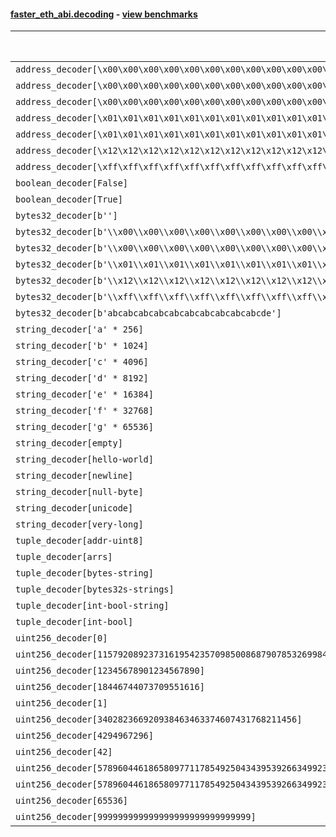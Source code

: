 #### [faster_eth_abi.decoding](https://github.com/BobTheBuidler/faster-eth-abi/blob/master/faster_eth_abi/decoding.py) - [view benchmarks](https://github.com/BobTheBuidler/faster-eth-abi/blob/master/benchmarks/test_decoding_benchmarks.py)

| Function | Reference Mean | Faster Mean | % Change | Speedup (%) | x Faster | Faster |
|----------|---------------|-------------|----------|-------------|----------|--------|
| `address_decoder[\x00\x00\x00\x00\x00\x00\x00\x00\x00\x00\x00\x00\x00\x00\x00\x00\x00\x00\x00\x00]` | 0.0016395898569014783 | 0.0006856889796085339 | 58.18% | 139.12% | 2.39x | ✅ |
| `address_decoder[\x00\x00\x00\x00\x00\x00\x00\x00\x00\x00\x00\x00\x00\x00\x00\x00\x00\x00\x00\x01]` | 0.001632548718692284 | 0.0006855636715413887 | 58.01% | 138.13% | 2.38x | ✅ |
| `address_decoder[\x00\x00\x00\x00\x00\x00\x00\x00\x00\x00\x00\x00\x00\x00\x00\x00\x00\x00\x00\x02]` | 0.0016221669675825928 | 0.0006880850923418019 | 57.58% | 135.75% | 2.36x | ✅ |
| `address_decoder[\x01\x01\x01\x01\x01\x01\x01\x01\x01\x01\x01\x01\x01\x01\x01\x01\x01\x01\x01\x00]` | 0.0016374719825809974 | 0.0006854686402025897 | 58.14% | 138.88% | 2.39x | ✅ |
| `address_decoder[\x01\x01\x01\x01\x01\x01\x01\x01\x01\x01\x01\x01\x01\x01\x01\x01\x01\x01\x01\x01]` | 0.0016196837922283723 | 0.0006859136718727568 | 57.65% | 136.14% | 2.36x | ✅ |
| `address_decoder[\x12\x12\x12\x12\x12\x12\x12\x12\x12\x12\x12\x12\x12\x12\x12\x12\x12\x12\x12\x12]` | 0.001609841998285851 | 0.0006838706777375511 | 57.52% | 135.40% | 2.35x | ✅ |
| `address_decoder[\xff\xff\xff\xff\xff\xff\xff\xff\xff\xff\xff\xff\xff\xff\xff\xff\xff\xff\xff\xff]` | 0.0016348063422957503 | 0.0006920901043103861 | 57.67% | 136.21% | 2.36x | ✅ |
| `boolean_decoder[False]` | 0.000865208898793303 | 0.0004002090891616232 | 53.74% | 116.19% | 2.16x | ✅ |
| `boolean_decoder[True]` | 0.0008727052968451594 | 0.0004044537788703481 | 53.66% | 115.77% | 2.16x | ✅ |
| `bytes32_decoder[b'']` | 0.0008535306316798429 | 0.00040680135141971574 | 52.34% | 109.82% | 2.10x | ✅ |
| `bytes32_decoder[b'\\x00\\x00\\x00\\x00\\x00\\x00\\x00\\x00\\x00\\x00\\x00\\x00\\x00\\x00\\x00\\x00']` | 0.0008620425135887899 | 0.00040712867015198705 | 52.77% | 111.74% | 2.12x | ✅ |
| `bytes32_decoder[b'\\x00\\x00\\x00\\x00\\x00\\x00\\x00\\x00\\x00\\x00\\x00\\x00\\x00\\x00\\x00\\x00\\x00\\x00\\x00\\x00\\x00\\x00\\x00\\x00\\x00\\x00\\x00\\x00\\x00\\x00\\x00\\x00']` | 0.0008582725636373061 | 0.0004093619739316887 | 52.30% | 109.66% | 2.10x | ✅ |
| `bytes32_decoder[b'\\x01\\x01\\x01\\x01\\x01\\x01\\x01\\x01\\x01\\x01\\x01\\x01\\x01\\x01\\x01\\x01\\x01\\x01\\x01\\x01\\x01\\x01\\x01\\x01\\x01\\x01\\x01\\x01\\x01\\x01\\x01\\x01']` | 0.0008545094903560857 | 0.00040776571410348455 | 52.28% | 109.56% | 2.10x | ✅ |
| `bytes32_decoder[b'\\x12\\x12\\x12\\x12\\x12\\x12\\x12\\x12\\x12\\x12\\x12\\x12\\x12\\x12\\x12\\x12\\x12\\x12\\x12\\x12\\x12\\x12\\x12\\x12\\x12\\x12\\x12\\x12\\x12\\x12\\x12\\x12']` | 0.0008557292040451447 | 0.0004061453535960495 | 52.54% | 110.70% | 2.11x | ✅ |
| `bytes32_decoder[b'\\xff\\xff\\xff\\xff\\xff\\xff\\xff\\xff\\xff\\xff\\xff\\xff\\xff\\xff\\xff\\xff\\xff\\xff\\xff\\xff\\xff\\xff\\xff\\xff\\xff\\xff\\xff\\xff\\xff\\xff\\xff\\xff']` | 0.0008546190174462833 | 0.0004093347104930615 | 52.10% | 108.78% | 2.09x | ✅ |
| `bytes32_decoder[b'abcabcabcabcabcabcabcabcabcabcde']` | 0.0008608152765966214 | 0.00040719611290595934 | 52.70% | 111.40% | 2.11x | ✅ |
| `string_decoder['a' * 256]` | 0.001366702098982825 | 0.0007064498360614516 | 48.31% | 93.46% | 1.93x | ✅ |
| `string_decoder['b' * 1024]` | 0.0014026136163168268 | 0.0007487362794584161 | 46.62% | 87.33% | 1.87x | ✅ |
| `string_decoder['c' * 4096]` | 0.0014656862597800563 | 0.0007884922749371486 | 46.20% | 85.88% | 1.86x | ✅ |
| `string_decoder['d' * 8192]` | 0.0015115707993468269 | 0.0008851530506968034 | 41.44% | 70.77% | 1.71x | ✅ |
| `string_decoder['e' * 16384]` | 0.00169803203351117 | 0.0009627855418353202 | 43.30% | 76.37% | 1.76x | ✅ |
| `string_decoder['f' * 32768]` | 0.001916721787325767 | 0.0012242928545688704 | 36.13% | 56.56% | 1.57x | ✅ |
| `string_decoder['g' * 65536]` | 0.0025570590965200445 | 0.00172729998501872 | 32.45% | 48.04% | 1.48x | ✅ |
| `string_decoder[empty]` | 0.0013451513333369765 | 0.0006888037523960079 | 48.79% | 95.29% | 1.95x | ✅ |
| `string_decoder[hello-world]` | 0.0013741014439484361 | 0.000701637824336328 | 48.94% | 95.84% | 1.96x | ✅ |
| `string_decoder[newline]` | 0.001364244949930556 | 0.0007063669763487893 | 48.22% | 93.14% | 1.93x | ✅ |
| `string_decoder[null-byte]` | 0.0013604140841757813 | 0.0006967745241630749 | 48.78% | 95.24% | 1.95x | ✅ |
| `string_decoder[unicode]` | 0.0013835816290362702 | 0.0007222599776313344 | 47.80% | 91.56% | 1.92x | ✅ |
| `string_decoder[very-long]` | 0.0031517988027228525 | 0.0022363480948727624 | 29.05% | 40.94% | 1.41x | ✅ |
| `tuple_decoder[addr-uint8]` | 0.002082243891398452 | 0.0009639207197404276 | 53.71% | 116.02% | 2.16x | ✅ |
| `tuple_decoder[arrs]` | 0.00255639615817071 | 0.0014712463359438448 | 42.45% | 73.76% | 1.74x | ✅ |
| `tuple_decoder[bytes-string]` | 0.0017696437771402478 | 0.0009396763595980178 | 46.90% | 88.32% | 1.88x | ✅ |
| `tuple_decoder[bytes32s-strings]` | 0.003520956690031081 | 0.002091100118533973 | 40.61% | 68.38% | 1.68x | ✅ |
| `tuple_decoder[int-bool-string]` | 0.002374483881134349 | 0.0013572475853983845 | 42.84% | 74.95% | 1.75x | ✅ |
| `tuple_decoder[int-bool]` | 0.0012690861487643897 | 0.0006419999132286346 | 49.41% | 97.68% | 1.98x | ✅ |
| `uint256_decoder[0]` | 0.000901100631577257 | 0.0004374484260560858 | 51.45% | 105.99% | 2.06x | ✅ |
| `uint256_decoder[115792089237316195423570985008687907853269984665640564039457584007913129639935]` | 0.0009113249197711335 | 0.00044288417831384903 | 51.40% | 105.77% | 2.06x | ✅ |
| `uint256_decoder[12345678901234567890]` | 0.0009012985575935359 | 0.00043853892198671585 | 51.34% | 105.52% | 2.06x | ✅ |
| `uint256_decoder[18446744073709551616]` | 0.000910400317027943 | 0.00043346975615726275 | 52.39% | 110.03% | 2.10x | ✅ |
| `uint256_decoder[1]` | 0.0008986244160346273 | 0.0004380922704014567 | 51.25% | 105.12% | 2.05x | ✅ |
| `uint256_decoder[340282366920938463463374607431768211456]` | 0.0009129208285969526 | 0.00044998898337874336 | 50.71% | 102.88% | 2.03x | ✅ |
| `uint256_decoder[4294967296]` | 0.0009105040690986465 | 0.0004475045140486322 | 50.85% | 103.46% | 2.03x | ✅ |
| `uint256_decoder[42]` | 0.0009065623953070835 | 0.0004384128331780084 | 51.64% | 106.78% | 2.07x | ✅ |
| `uint256_decoder[57896044618658097711785492504343953926634992332820282019728792003956564819967]` | 0.0009155412562571575 | 0.0004431347673193749 | 51.60% | 106.61% | 2.07x | ✅ |
| `uint256_decoder[57896044618658097711785492504343953926634992332820282019728792003956564819968]` | 0.0009096728732421185 | 0.0004429601624557765 | 51.31% | 105.36% | 2.05x | ✅ |
| `uint256_decoder[65536]` | 0.0009086082425711501 | 0.0004435751793062385 | 51.18% | 104.84% | 2.05x | ✅ |
| `uint256_decoder[999999999999999999999999999999]` | 0.0008995596907723036 | 0.0004402956357535482 | 51.05% | 104.31% | 2.04x | ✅ |

